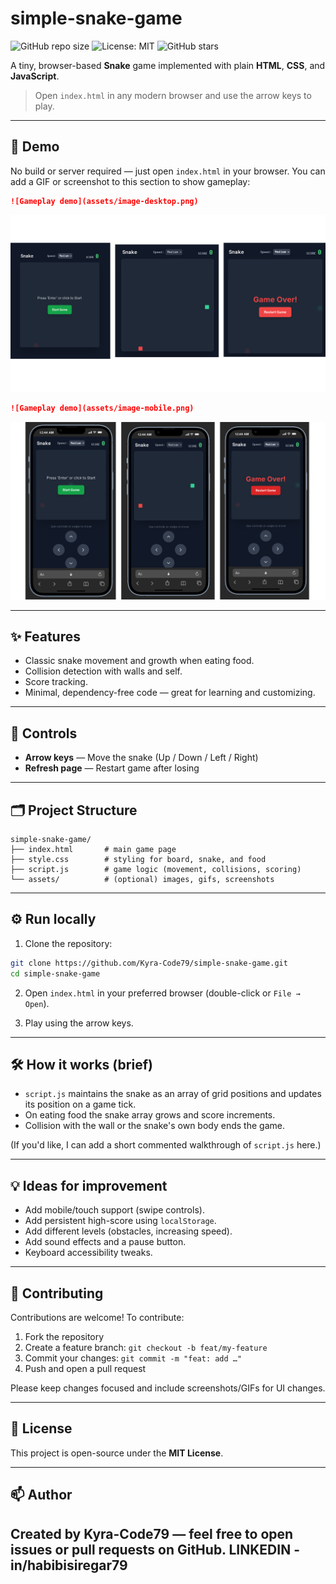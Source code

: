 # simple-snake-game

![GitHub repo size](https://img.shields.io/github/repo-size/Kyra-Code79/simple-snake-game) ![License: MIT](https://img.shields.io/badge/license-MIT-blue) ![GitHub stars](https://img.shields.io/github/stars/Kyra-Code79/simple-snake-game?style=social)

A tiny, browser-based **Snake** game implemented with plain **HTML**, **CSS**, and **JavaScript**.

> Open `index.html` in any modern browser and use the arrow keys to play.

---

## 🚀 Demo

No build or server required — just open `index.html` in your browser. You can add a GIF or screenshot to this section to show gameplay:

```markdown
![Gameplay demo](assets/image-desktop.png)
```
![Gameplay demo](assets/image-desktop.png)

```markdown
![Gameplay demo](assets/image-mobile.png)
```
![Gameplay demo](assets/image-mobile.png)

---

## ✨ Features

* Classic snake movement and growth when eating food.
* Collision detection with walls and self.
* Score tracking.
* Minimal, dependency-free code — great for learning and customizing.

---

## 🧭 Controls

* **Arrow keys** — Move the snake (Up / Down / Left / Right)
* **Refresh page** — Restart game after losing

---

## 🗂️ Project Structure

```
simple-snake-game/
├── index.html       # main game page
├── style.css        # styling for board, snake, and food
├── script.js        # game logic (movement, collisions, scoring)
└── assets/          # (optional) images, gifs, screenshots
```

---

## ⚙️ Run locally

1. Clone the repository:

```bash
git clone https://github.com/Kyra-Code79/simple-snake-game.git
cd simple-snake-game
```

2. Open `index.html` in your preferred browser (double-click or `File → Open`).

3. Play using the arrow keys.

---

## 🛠️ How it works (brief)

* `script.js` maintains the snake as an array of grid positions and updates its position on a game tick.
* On eating food the snake array grows and score increments.
* Collision with the wall or the snake's own body ends the game.

(If you'd like, I can add a short commented walkthrough of `script.js` here.)

---

## 💡 Ideas for improvement

* Add mobile/touch support (swipe controls).
* Add persistent high-score using `localStorage`.
* Add different levels (obstacles, increasing speed).
* Add sound effects and a pause button.
* Keyboard accessibility tweaks.

---

## 🤝 Contributing

Contributions are welcome! To contribute:

1. Fork the repository
2. Create a feature branch: `git checkout -b feat/my-feature`
3. Commit your changes: `git commit -m "feat: add …"`
4. Push and open a pull request

Please keep changes focused and include screenshots/GIFs for UI changes.

---

## 📝 License

This project is open-source under the **MIT License**.

---

## 📫 Author

Created by **Kyra-Code79** — feel free to open issues or pull requests on GitHub.
LINKEDIN - **in/habibisiregar79**
---
